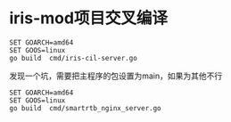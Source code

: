 # iris-mod项目交叉编译



```
SET GOARCH=amd64
SET GOOS=linux
go build  cmd/iris-cil-server.go
```





发现一个坑，需要把主程序的包设置为main，如果为其他不行

```
SET GOARCH=amd64 
SET GOOS=linux 
go build  cmd/smartrtb_nginx_server.go
```



